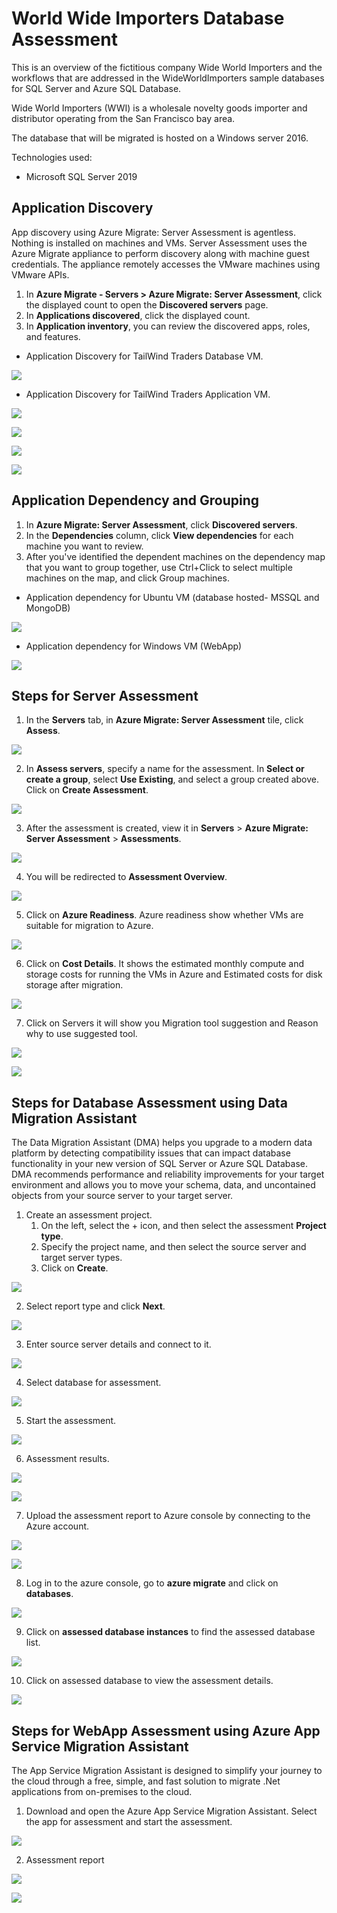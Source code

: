 # World Wide Importers Database Assessment
This is an overview of the fictitious company Wide World Importers and the workflows that are addressed in the WideWorldImporters sample databases for SQL Server and Azure SQL Database.

Wide World Importers (WWI) is a wholesale novelty goods importer and distributor operating from the San Francisco bay area.

The database that will be migrated is hosted on a Windows server 2016.

Technologies used:
 - Microsoft SQL Server 2019

## Application Discovery

App discovery using Azure Migrate: Server Assessment is agentless. Nothing is installed on machines and VMs. Server Assessment uses the Azure Migrate appliance to perform discovery along with machine guest credentials. The appliance remotely accesses the VMware machines using VMware APIs.

1. In **Azure Migrate - Servers > Azure Migrate: Server Assessment**, click the displayed count to open the **Discovered servers** page.
2. In **Applications discovered**, click the displayed count.
3. In **Application inventory**, you can review the discovered apps, roles, and features.

* Application Discovery for TailWind Traders Database VM.

<p><kbd>
  <img src="https://github.com/Click2Cloud/Azure-Migrate/blob/master/images/tailwind-traders/application-discovery-ubuntu.PNG?raw=true">
</kbd></p>

* Application Discovery for TailWind Traders Application VM.

<p><kbd>
  <img src="https://github.com/Click2Cloud/Azure-Migrate/blob/master/images/tailwind-traders/application-discovery1.PNG?raw=true">
</kbd></p>

<p><kbd>
  <img src="https://github.com/Click2Cloud/Azure-Migrate/blob/master/images/tailwind-traders/application-discovery2.PNG?raw=true">
</kbd></p>

<p><kbd>
  <img src="https://github.com/Click2Cloud/Azure-Migrate/blob/master/images/tailwind-traders/application-discovery3.PNG?raw=true">
</kbd></p>

<p><kbd>
  <img src="https://github.com/Click2Cloud/Azure-Migrate/blob/master/images/tailwind-traders/application-discovery4.PNG?raw=true">
</kbd></p>

## Application Dependency and Grouping

1. In **Azure Migrate: Server Assessment**, click **Discovered servers**.
2. In the **Dependencies** column, click **View dependencies** for each machine you want to review.
3. After you've identified the dependent machines on the dependency map that you want to group together, use Ctrl+Click to select multiple machines on the map, and click Group machines.

* Application dependency for Ubuntu VM (database hosted- MSSQL and MongoDB)

<p><kbd>
  <img src="https://github.com/Click2Cloud/Azure-Migrate/blob/master/images/tailwind-traders/application-dependency-databases.PNG?raw=true">
</kbd></p>

* Application dependency for Windows VM (WebApp)

<p><kbd>
  <img src="https://github.com/Click2Cloud/Azure-Migrate/blob/master/images/tailwind-traders/application-dependency-webapp.PNG?raw=true">
</kbd></p>

## Steps for Server Assessment
1. In the **Servers** tab, in **Azure Migrate: Server Assessment** tile, click **Assess**.

<p><kbd>
  <img src="https://github.com/Click2Cloud/Azure-Migrate/blob/master/images/tailwind-traders/srver-assessment1.PNG?raw=true">
</kbd></p>

2. In **Assess servers**, specify a name for the assessment. In **Select or create a group**, select **Use Existing**, and select a group created above. Click on **Create Assessment**.

<p><kbd>
  <img src="https://github.com/Click2Cloud/Azure-Migrate/blob/master/images/tailwind-traders/assessment-grouping.PNG?raw=true">
</kbd></p>

3. After the assessment is created, view it in **Servers** > **Azure Migrate: Server Assessment** > **Assessments**.

<p><kbd>
  <img src="https://github.com/Click2Cloud/Azure-Migrate/blob/master/images/tailwind-traders/assessment1.PNG?raw=true">
</kbd></p>

4. You will be redirected to **Assessment Overview**.

<p><kbd>
  <img src="https://github.com/Click2Cloud/Azure-Migrate/blob/master/images/tailwind-traders/server-assessment4.PNG?raw=true">
</kbd></p>

5. Click on **Azure Readiness**.
Azure readiness show whether VMs are suitable for migration to Azure.

<p><kbd>
  <img src="https://github.com/Click2Cloud/Azure-Migrate/blob/master/images/tailwind-traders/server-assessment3.PNG?raw=true">
</kbd></p>

6. Click on **Cost Details**.
It shows the estimated monthly compute and storage costs for running the VMs in Azure and Estimated costs for disk storage after migration.

<p><kbd>
  <img src="https://github.com/Click2Cloud/Azure-Migrate/blob/master/images/tailwind-traders/server-assessment5.PNG?raw=true">
</kbd></p>

7. Click on Servers it will show you Migration tool suggestion and Reason why to use suggested tool.

<p><kbd>
  <img src="https://github.com/Click2Cloud/Azure-Migrate/blob/master/images/tailwind-traders/server-assessment6-ubuntu.PNG?raw=true">
</kbd></p>

<p><kbd>
  <img src="https://github.com/Click2Cloud/Azure-Migrate/blob/master/images/tailwind-traders/server-assessment6-windows.PNG?raw=true">
</kbd></p>

## Steps for Database Assessment using Data Migration Assistant

The Data Migration Assistant (DMA) helps you upgrade to a modern data platform by detecting compatibility issues that can impact database functionality in your new version of SQL Server or Azure SQL Database. DMA recommends performance and reliability improvements for your target environment and allows you to move your schema, data, and uncontained objects from your source server to your target server.

1. Create an assessment project.
   1.  On the left, select the + icon, and then select the assessment **Project type**.
   2. Specify the project name, and then select the source server and target server types.
   3. Click on **Create**.

<p><kbd>
  <img src="https://github.com/Click2Cloud/Azure-Migrate/blob/master/images/wide-world-importers-traders/dma-wwi-1.PNG?raw=true">
</kbd></p>

2. Select report type and click **Next**.

<p><kbd>
  <img src="https://github.com/Click2Cloud/Azure-Migrate/blob/master/images/wide-world-importers-traders/dma-wwi-2.PNG?raw=true">
</kbd></p>

3. Enter source server details and connect to it.

<p><kbd>
  <img src="https://github.com/Click2Cloud/Azure-Migrate/blob/master/images/wide-world-importers-traders/dma-wwi-3.PNG?raw=true">
</kbd></p>

4. Select database for assessment.

<p><kbd>
  <img src="https://github.com/Click2Cloud/Azure-Migrate/blob/master/images/wide-world-importers-traders/dma-wwi-4.PNG?raw=true">
</kbd></p>

5. Start the assessment.

<p><kbd>
  <img src="https://github.com/Click2Cloud/Azure-Migrate/blob/master/images/wide-world-importers-traders/dma-wwi-5.PNG?raw=true">
</kbd></p>

6. Assessment results.

<p><kbd>
  <img src="https://github.com/Click2Cloud/Azure-Migrate/blob/master/images/wide-world-importers-traders/dma-wwi-6.PNG?raw=true">
</kbd></p>

<p><kbd>
  <img src="https://github.com/Click2Cloud/Azure-Migrate/blob/master/images/tailwind-traders/tailwind-dma7.PNG?raw=true">
</kbd></p>

7. Upload the assessment report to Azure console by connecting to the Azure account.

<p><kbd>
  <img src="https://github.com/Click2Cloud/Azure-Migrate/blob/master/images/tailwind-traders/tailwind-dma8.PNG?raw=true">
</kbd></p>

<p><kbd>
  <img src="https://github.com/Click2Cloud/Azure-Migrate/blob/master/images/tailwind-traders/tailwind-dma9.PNG?raw=true">
</kbd></p>

8. Log in to the azure console, go to **azure migrate** and click on **databases**.

<p><kbd>
  <img src="https://github.com/Click2Cloud/Azure-Migrate/blob/master/images/tailwind-traders/tailwind-dma10.PNG?raw=true">
</kbd></p>

9. Click on **assessed database instances** to find the assessed database list.

<p><kbd>
  <img src="https://github.com/Click2Cloud/Azure-Migrate/blob/master/images/tailwind-traders/tailwind-dma11.PNG?raw=true">
</kbd></p>

10. Click on assessed database to view the assessment details.

<p><kbd>
  <img src="https://github.com/Click2Cloud/Azure-Migrate/blob/master/images/tailwind-traders/tailwind-dma12.PNG?raw=true">
</kbd></p>

## Steps for WebApp Assessment using Azure App Service Migration Assistant

The App Service Migration Assistant is designed to simplify your journey to the cloud through a free, simple, and fast solution to migrate .Net applications from on-premises to the cloud.

1. Download and open the Azure App Service Migration Assistant. Select the app for assessment and start the assessment.

<p><kbd>
  <img src="https://github.com/Click2Cloud/Azure-Migrate/blob/master/images/tailwind-traders/app-assessment1.PNG?raw=true">
</kbd></p>

2. Assessment report

<p><kbd>
  <img src="https://github.com/Click2Cloud/Azure-Migrate/blob/master/images/tailwind-traders/app-assessment2.PNG?raw=true">
</kbd></p>
<p><kbd>
  <img src="https://github.com/Click2Cloud/Azure-Migrate/blob/master/images/tailwind-traders/app-assessment7.PNG?raw=true">
</kbd></p>
